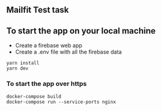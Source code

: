## Mailfit Test task

## To start the app on your local machine

- Create a firebase web app
- Create a .env file with all the firebase data

```
yarn install
yarn dev
```

### To start the app over https

```
docker-compose build
docker-compose run --service-ports nginx
```
